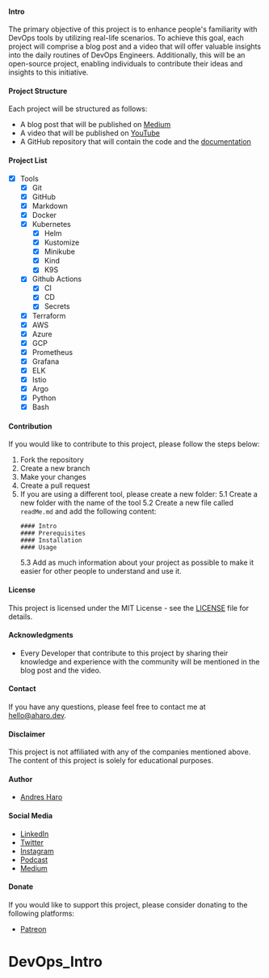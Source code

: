 #### Intro
The primary objective of this project is to enhance people's familiarity with DevOps tools by utilizing real-life scenarios. To achieve this goal, each project will comprise a blog post and a video that will offer valuable insights into the daily routines of DevOps Engineers. Additionally, this will be an open-source project, enabling individuals to contribute their ideas and insights to this initiative.

#### Project Structure
Each project will be structured as follows:
- A blog post that will be published on [Medium](https://medium.com/@ithvaandres)
- A video that will be published on [YouTube](https://www.youtube.com/channel/hvaandres)
- A GitHub repository that will contain the code and the [documentation](https://ithvaandres.github.io/DevOps_Intro)

#### Project List
- [x] Tools
    - [x] Git
    - [x] GitHub
    - [x] Markdown
    - [x] Docker
    - [x] Kubernetes
        - [x] Helm
        - [x] Kustomize
        - [x] Minikube
        - [x] Kind
        - [x] K9S
    - [x] Github Actions
        - [x] CI
        - [x] CD
        - [x] Secrets
    - [x] Terraform
    - [x] AWS
    - [x] Azure
    - [x] GCP
    - [x] Prometheus
    - [x] Grafana
    - [x] ELK
    - [x] Istio
    - [x] Argo
    - [x] Python
    - [x] Bash

#### Contribution
If you would like to contribute to this project, please follow the steps below:
1. Fork the repository
2. Create a new branch
3. Make your changes
4. Create a pull request
5. If you are using a different tool, please create a new folder:
    5.1 Create a new folder with the name of the tool
    5.2 Create a new file called `readMe.md` and add the following content:
    ```
    #### Intro
    #### Prerequisites
    #### Installation
    #### Usage
    ```
    5.3 Add as much information about your project as possible to make it easier for other people to understand and use it.


#### License
This project is licensed under the MIT License - see the [LICENSE](https://ithvaandres.github.io/DevOps_Intro/LICENSE.txt) file for details.

#### Acknowledgments
- Every Developer that contribute to this project by sharing their knowledge and experience with the community will be mentioned in the blog post and the video.

#### Contact
If you have any questions, please feel free to contact me at hello@aharo.dev.

#### Disclaimer
This project is not affiliated with any of the companies mentioned above. The content of this project is solely for educational purposes.

#### Author
- [Andres Haro](https://www.aharo.dev)

#### Social Media
- [LinkedIn](https://www.linkedin.com/in/ithvaandres/)
- [Twitter](https://twitter.com/madebyux)
- [Instagram](https://www.instagram.com/hvaandres)
- [Podcast](https://open.spotify.com/show/1ImqedW8QKl5XI1HJUDQJR)
- [Medium](https://medium.com/@ithvaandres)

#### Donate
If you would like to support this project, please consider donating to the following platforms:
- [Patreon](https://www.patreon.com/ithvaandres)

# DevOps_Intro
